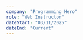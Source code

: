 ```yaml
---
company: "Programming Hero"
role: "Web Instructor"
dateStart: "03/11/2025"
dateEnd: "Current"
---
```


<br>